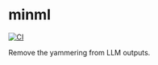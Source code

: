 # minml

[![CI](https://github.com/hudson-ai/minml/actions/workflows/test.yml/badge.svg)](https://github.com/hudson-ai/minml/actions/workflows/test.yml)

Remove the yammering from LLM outputs.
